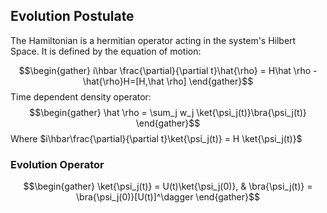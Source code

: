 ## Evolution Postulate

The Hamiltonian is a hermitian operator acting in the system's Hilbert Space. It is defined by the equation of motion:

$$\begin{gather} i\hbar \frac{\partial}{\partial t}\hat{\rho} = H\hat \rho - \hat{\rho}H=[H,\hat \rho] \end{gather}$$
Time dependent density operator:
$$\begin{gather} \hat \rho = \sum_j w_j \ket{\psi_j(t)}\bra{\psi_j(t)} \end{gather}$$
Where $i\hbar\frac{\partial}{\partial t}\ket{\psi_j(t)} = H \ket{\psi_j(t)}$

### Evolution Operator
$$\begin{gather} \ket{\psi_j(t)} = U(t)\ket{\psi_j(0)}, & \bra{\psi_j(t)} = \bra{\psi_j(0)}[U(t)]^\dagger \end{gather}$$
